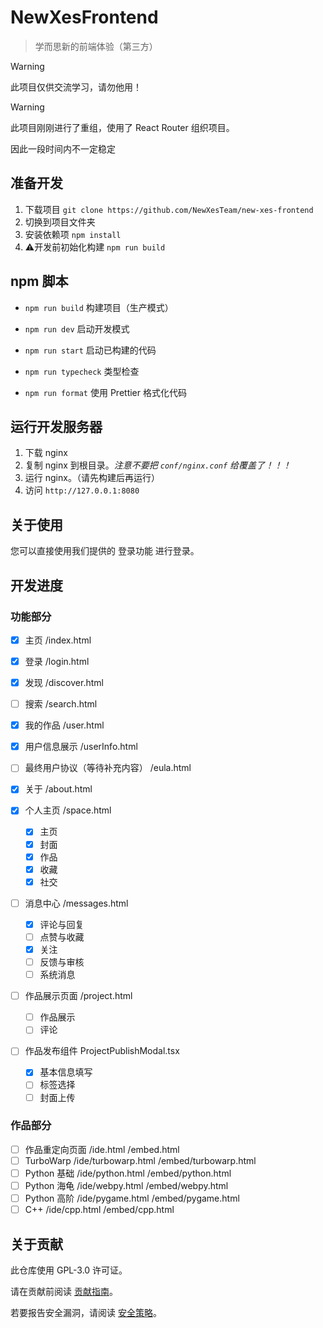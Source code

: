 # NewXesFrontend

> 学而思新的前端体验（第三方）

> [!WARNING]
> 此项目仅供交流学习，请勿他用！

> [!WARNING]
> 此项目刚刚进行了重组，使用了 React Router 组织项目。
>
> 因此一段时间内不一定稳定

## 准备开发

1. 下载项目 `git clone https://github.com/NewXesTeam/new-xes-frontend`
2. 切换到项目文件夹
3. 安装依赖项 `npm install`
4. ⚠️开发前初始化构建 `npm run build`

## npm 脚本

- `npm run build` 构建项目（生产模式）
- `npm run dev` 启动开发模式
- `npm run start` 启动已构建的代码

- `npm run typecheck` 类型检查
- `npm run format` 使用 Prettier 格式化代码

## 运行开发服务器

1. 下载 nginx
2. 复制 nginx 到根目录。_注意不要把 `conf/nginx.conf` 给覆盖了！！！_
3. 运行 nginx。（请先构建后再运行）
4. 访问 `http://127.0.0.1:8080`

## 关于使用

您可以直接使用我们提供的 登录功能 进行登录。

## 开发进度

### 功能部分

- [x] 主页 /index.html
- [x] 登录 /login.html
- [x] 发现 /discover.html
- [ ] 搜索 /search.html
- [x] 我的作品 /user.html
- [x] 用户信息展示 /userInfo.html
- [ ] 最终用户协议（等待补充内容） /eula.html
- [x] 关于 /about.html

- [x] 个人主页 /space.html

    - [x] 主页
    - [x] 封面
    - [x] 作品
    - [x] 收藏
    - [x] 社交

- [ ] 消息中心 /messages.html

    - [x] 评论与回复
    - [ ] 点赞与收藏
    - [x] 关注
    - [ ] 反馈与审核
    - [ ] 系统消息

- [ ] 作品展示页面 /project.html

    - [ ] 作品展示
    - [ ] 评论

- [ ] 作品发布组件 ProjectPublishModal.tsx

    - [x] 基本信息填写
    - [ ] 标签选择
    - [ ] 封面上传

### 作品部分

- [ ] 作品重定向页面 /ide.html /embed.html
- [ ] TurboWarp /ide/turbowarp.html /embed/turbowarp.html
- [ ] Python 基础 /ide/python.html /embed/python.html
- [ ] Python 海龟 /ide/webpy.html /embed/webpy.html
- [ ] Python 高阶 /ide/pygame.html /embed/pygame.html
- [ ] C++ /ide/cpp.html /embed/cpp.html

## 关于贡献

此仓库使用 GPL-3.0 许可证。

请在贡献前阅读 [贡献指南](CONTRIBUTING.md)。

若要报告安全漏洞，请阅读 [安全策略](SECURITY.md)。
